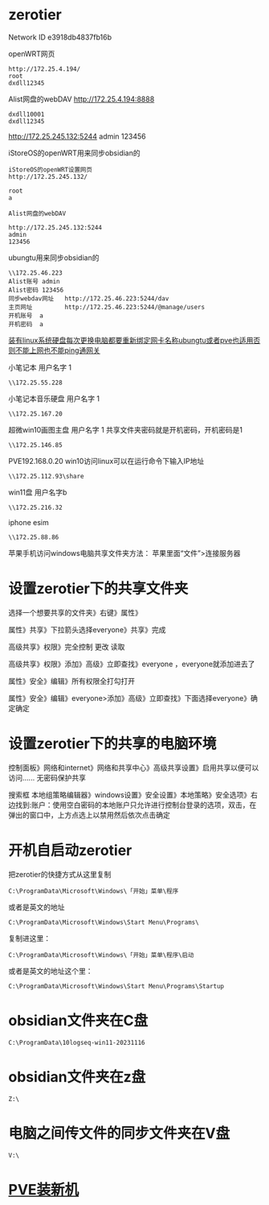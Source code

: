 # zerotier

Network ID
e3918db4837fb16b

openWRT网页
```
http://172.25.4.194/
root
dxdll12345
```
Alist网盘的webDAV
http://172.25.4.194:8888
```
dxdll10001
dxdll12345
```

http://172.25.245.132:5244
admin
123456

iStoreOS的openWRT用来同步obsidian的
```
iStoreOS的openWRT设置网页
http://172.25.245.132/

root
a

Alist网盘的webDAV

http://172.25.245.132:5244
admin
123456

```



ubungtu用来同步obsidian的
```
\\172.25.46.223
Alist账号 admin
Alist密码 123456
同步webdav网址   http://172.25.46.223:5244/dav
主页网址         http://172.25.46.223:5244/@manage/users
开机账号  a
开机密码  a
```
[装有linux系统硬盘每次更换电脑都要重新绑定网卡名称ubungtu或者pve也适用否则不能上网也不能ping通网关](装有linux系统硬盘每次更换电脑都要重新绑定网卡名称ubungtu或者pve也适用否则不能上网也不能ping通网关.md)

小笔记本 用户名字 1
```
\\172.25.55.228
```
小笔记本音乐硬盘 用户名字 1
```
\\172.25.167.20
```
超微win10画图主盘  用户名字 1
共享文件夹密码就是开机密码，开机密码是1
```
\\172.25.146.85
```

PVE192.168.0.20
win10访问linux可以在运行命令下输入IP地址
```
\\172.25.112.93\share
```



win11盘  用户名字b
```
\\172.25.216.32
```
iphone esim
```
\\172.25.88.86
```
苹果手机访问windows电脑共享文件夹方法：
苹果里面“文件”>连接服务器

# 设置zerotier下的共享文件夹
选择一个想要共享的文件夹》右键》属性》

属性》共享》下拉箭头选择everyone》共享》完成

高级共享》权限》完全控制 更改 读取

高级共享》权限》添加》高级》立即查找》everyone ，everyone就添加进去了

属性》安全》编辑》所有权限全打勾打开

属性》安全》编辑》everyone>添加》高级》立即查找》下面选择everyone》确定确定

# 设置zerotier下的共享的电脑环境

控制面板》网络和internet》网络和共享中心》高级共享设置》启用共享以便可以访问......   无密码保护共享

搜索框 本地组策略编辑器》windows设置》安全设置》本地策略》安全选项》右边找到:账户：使用空白密码的本地账户只允许进行控制台登录的选项，双击，在弹出的窗口中，上方点选上以禁用然后依次点击确定


# 开机自启动zerotier

把zerotier的快捷方式从这里复制
```
C:\ProgramData\Microsoft\Windows\「开始」菜单\程序
```

或者是英文的地址
```
C:\ProgramData\Microsoft\Windows\Start Menu\Programs\
```


复制进这里：
```
C:\ProgramData\Microsoft\Windows\「开始」菜单\程序\启动
```
或者是英文的地址这个里：
```
C:\ProgramData\Microsoft\Windows\Start Menu\Programs\Startup
```

# obsidian文件夹在C盘
```
C:\ProgramData\10logseq-win11-20231116
```

# obsidian文件夹在z盘
```
Z:\
```
# 电脑之间传文件的同步文件夹在V盘
```
V:\
```

# [PVE装新机](PVE装新机.md)

